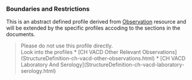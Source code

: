 ### Boundaries and Restrictions
This is an abstract defined profile derived from [Observation](http://hl7.org/fhir/observation.html) resource and will be extended by the specific profiles accoding to the sections in the documents.
<blockquote class="stu-note">
Please do not use this profile directly.<br>
Look into the profiles
* [CH VACD Other Relevant Observations](StructureDefinition-ch-vacd-other-observations.html)
* [CH VACD Laboratory And Serology](StructureDefinition-ch-vacd-laboratory-serology.html)
</blockquote>
